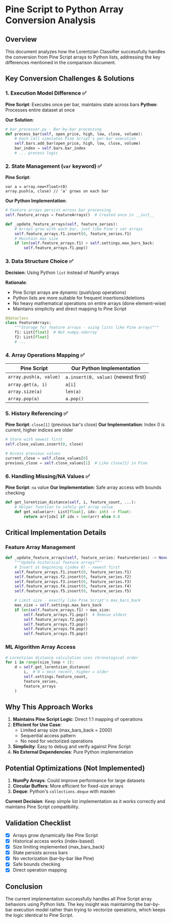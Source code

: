 # Pine Script to Python Array Conversion Analysis

## Overview
This document analyzes how the Lorentzian Classifier successfully handles the conversion from Pine Script arrays to Python lists, addressing the key differences mentioned in the comparison document.

## Key Conversion Challenges & Solutions

### 1. Execution Model Difference ✅

**Pine Script**: Executes once per bar, maintains state across bars
**Python**: Processes entire dataset at once

**Our Solution**:
```python
# bar_processor.py - Bar-by-bar processing
def process_bar(self, open_price, high, low, close, volume):
    # Each call simulates Pine Script's per-bar execution
    self.bars.add_bar(open_price, high, low, close, volume)
    bar_index = self.bars.bar_index
    # ... process logic
```

### 2. State Management (`var` keyword) ✅

**Pine Script**: 
```pinescript
var a = array.new<float>(0)
array.push(a, close) // 'a' grows on each bar
```

**Our Python Implementation**:
```python
# Feature arrays persist across bar processing
self.feature_arrays = FeatureArrays()  # Created once in __init__

def _update_feature_arrays(self, feature_series):
    # Arrays grow with each bar, just like Pine's var arrays
    self.feature_arrays.f1.insert(0, feature_series.f1)
    # Maintain max size
    if len(self.feature_arrays.f1) > self.settings.max_bars_back:
        self.feature_arrays.f1.pop()
```

### 3. Data Structure Choice ✅

**Decision**: Using Python `list` instead of NumPy arrays

**Rationale**:
- Pine Script arrays are dynamic (push/pop operations)
- Python lists are more suitable for frequent insertions/deletions
- No heavy mathematical operations on entire arrays (done element-wise)
- Maintains simplicity and direct mapping to Pine Script

```python
@dataclass
class FeatureArrays:
    """Storage for feature arrays - using lists like Pine arrays"""
    f1: List[float]  # Not numpy.ndarray
    f2: List[float]
    # ...
```

### 4. Array Operations Mapping ✅

| Pine Script | Our Python Implementation |
|------------|-------------------------|
| `array.push(a, value)` | `a.insert(0, value)` (newest first) |
| `array.get(a, i)` | `a[i]` |
| `array.size(a)` | `len(a)` |
| `array.pop(a)` | `a.pop()` |

### 5. History Referencing ✅

**Pine Script**: `close[1]` (previous bar's close)
**Our Implementation**: Index 0 is current, higher indices are older

```python
# Store with newest first
self.close_values.insert(0, close)

# Access previous values
current_close = self.close_values[0]
previous_close = self.close_values[1]  # Like close[1] in Pine
```

### 6. Handling Missing/NA Values ✅

**Pine Script**: `na` value
**Our Implementation**: Safe array access with bounds checking

```python
def get_lorentzian_distance(self, i, feature_count, ...):
    # Helper function to safely get array value
    def get_value(arr: List[float], idx: int) -> float:
        return arr[idx] if idx < len(arr) else 0.0
```

## Critical Implementation Details

### Feature Array Management
```python
def _update_feature_arrays(self, feature_series: FeatureSeries) -> None:
    """Update historical feature arrays"""
    # Insert at beginning (index 0) - newest first
    self.feature_arrays.f1.insert(0, feature_series.f1)
    self.feature_arrays.f2.insert(0, feature_series.f2)
    self.feature_arrays.f3.insert(0, feature_series.f3)
    self.feature_arrays.f4.insert(0, feature_series.f4)
    self.feature_arrays.f5.insert(0, feature_series.f5)

    # Limit size - exactly like Pine Script's max_bars_back
    max_size = self.settings.max_bars_back
    if len(self.feature_arrays.f1) > max_size:
        self.feature_arrays.f1.pop()  # Remove oldest
        self.feature_arrays.f2.pop()
        self.feature_arrays.f3.pop()
        self.feature_arrays.f4.pop()
        self.feature_arrays.f5.pop()
```

### ML Algorithm Array Access
```python
# Lorentzian distance calculation uses chronological order
for i in range(size_loop + 1):
    d = self.get_lorentzian_distance(
        i,  # 0 = most recent, higher = older
        self.settings.feature_count, 
        feature_series, 
        feature_arrays
    )
```

## Why This Approach Works

1. **Maintains Pine Script Logic**: Direct 1:1 mapping of operations
2. **Efficient for Use Case**: 
   - Limited array size (max_bars_back = 2000)
   - Sequential access pattern
   - No need for vectorized operations
3. **Simplicity**: Easy to debug and verify against Pine Script
4. **No External Dependencies**: Pure Python implementation

## Potential Optimizations (Not Implemented)

1. **NumPy Arrays**: Could improve performance for large datasets
2. **Circular Buffers**: More efficient for fixed-size arrays
3. **Deque**: Python's `collections.deque` with maxlen

**Current Decision**: Keep simple list implementation as it works correctly and maintains Pine Script compatibility.

## Validation Checklist

- [x] Arrays grow dynamically like Pine Script
- [x] Historical access works (index-based)
- [x] Size limiting implemented (max_bars_back)
- [x] State persists across bars
- [x] No vectorization (bar-by-bar like Pine)
- [x] Safe bounds checking
- [x] Direct operation mapping

## Conclusion

The current implementation successfully handles all Pine Script array behaviors using Python lists. The key insight was maintaining the bar-by-bar execution model rather than trying to vectorize operations, which keeps the logic identical to Pine Script.